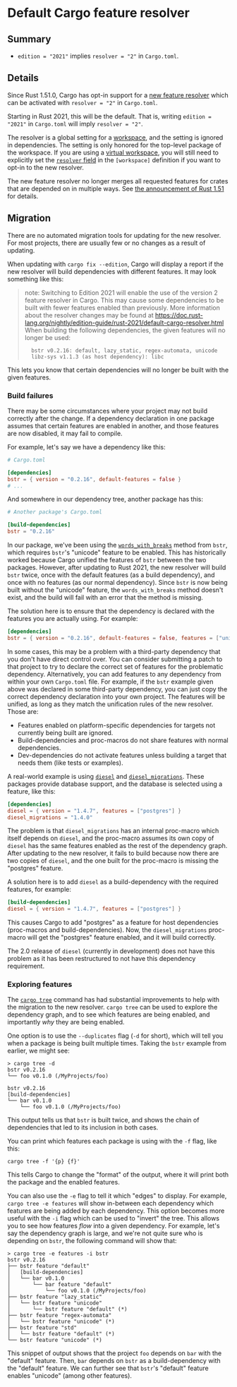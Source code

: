 # Default Cargo feature resolver

## Summary

- `edition = "2021"` implies `resolver = "2"` in `Cargo.toml`.

## Details

Since Rust 1.51.0, Cargo has opt-in support for a [new feature resolver][4]
which can be activated with `resolver = "2"` in `Cargo.toml`.

Starting in Rust 2021, this will be the default.
That is, writing `edition = "2021"` in `Cargo.toml` will imply `resolver = "2"`.

The resolver is a global setting for a [workspace], and the setting is ignored in dependencies.
The setting is only honored for the top-level package of the workspace.
If you are using a [virtual workspace], you will still need to explicitly set the [`resolver` field]
in the `[workspace]` definition if you want to opt-in to the new resolver.

The new feature resolver no longer merges all requested features for
crates that are depended on in multiple ways.
See [the announcement of Rust 1.51][5] for details.

[4]: ../../cargo/reference/resolver.html#feature-resolver-version-2
[5]: https://blog.rust-lang.org/2021/03/25/Rust-1.51.0.html#cargos-new-feature-resolver
[workspace]: ../../cargo/reference/workspaces.html
[virtual workspace]: ../../cargo/reference/workspaces.html#virtual-workspace
[`resolver` field]: ../../cargo/reference/resolver.html#resolver-versions

## Migration

There are no automated migration tools for updating for the new resolver.
For most projects, there are usually few or no changes as a result of updating.

When updating with `cargo fix --edition`, Cargo will display a report if the new resolver will build dependencies with different features.
It may look something like this:

> note: Switching to Edition 2021 will enable the use of the version 2 feature resolver in Cargo.
> This may cause some dependencies to be built with fewer features enabled than previously.
> More information about the resolver changes may be found at <https://doc.rust-lang.org/nightly/edition-guide/rust-2021/default-cargo-resolver.html><br>
> When building the following dependencies, the given features will no longer be used:
>
> ```text
>   bstr v0.2.16: default, lazy_static, regex-automata, unicode
>   libz-sys v1.1.3 (as host dependency): libc
> ```

This lets you know that certain dependencies will no longer be built with the given features.

### Build failures

There may be some circumstances where your project may not build correctly after the change.
If a dependency declaration in one package assumes that certain features are enabled in another, and those features are now disabled, it may fail to compile.

For example, let's say we have a dependency like this:

```toml
# Cargo.toml

[dependencies]
bstr = { version = "0.2.16", default-features = false }
# ...
```

And somewhere in our dependency tree, another package has this:

```toml
# Another package's Cargo.toml

[build-dependencies]
bstr = "0.2.16"
```

In our package, we've been using the [`words_with_breaks`](https://docs.rs/bstr/0.2.16/bstr/trait.ByteSlice.html#method.words_with_breaks) method from `bstr`, which requires `bstr`'s  "unicode" feature to be enabled.
This has historically worked because Cargo unified the features of `bstr` between the two packages.
However, after updating to Rust 2021, the new resolver will build `bstr` twice, once with the default features (as a build dependency), and once with no features (as our normal dependency).
Since `bstr` is now being built without the "unicode" feature, the `words_with_breaks` method doesn't exist, and the build will fail with an error that the method is missing.

The solution here is to ensure that the dependency is declared with the features you are actually using.
For example:

```toml
[dependencies]
bstr = { version = "0.2.16", default-features = false, features = ["unicode"] }
```

In some cases, this may be a problem with a third-party dependency that you don't have direct control over.
You can consider submitting a patch to that project to try to declare the correct set of features for the problematic dependency.
Alternatively, you can add features to any dependency from within your own `Cargo.toml` file.
For example, if the `bstr` example given above was declared in some third-party dependency, you can just copy the correct dependency declaration into your own project.
The features will be unified, as long as they match the unification rules of the new resolver. Those are:

* Features enabled on platform-specific dependencies for targets not currently being built are ignored.
* Build-dependencies and proc-macros do not share features with normal dependencies.
* Dev-dependencies do not activate features unless building a target that needs them (like tests or examples).

A real-world example is using [`diesel`](https://crates.io/crates/diesel) and [`diesel_migrations`](https://crates.io/crates/diesel_migrations).
These packages provide database support, and the database is selected using a feature, like this:

```toml
[dependencies]
diesel = { version = "1.4.7", features = ["postgres"] }
diesel_migrations = "1.4.0"
```

The problem is that `diesel_migrations` has an internal proc-macro which itself depends on `diesel`, and the proc-macro assumes its own copy of `diesel` has the same features enabled as the rest of the dependency graph.
After updating to the new resolver, it fails to build because now there are two copies of `diesel`, and the one built for the proc-macro is missing the "postgres" feature.

A solution here is to add `diesel` as a build-dependency with the required features, for example:

```toml
[build-dependencies]
diesel = { version = "1.4.7", features = ["postgres"] }
```

This causes Cargo to add "postgres" as a feature for host dependencies (proc-macros and build-dependencies).
Now, the `diesel_migrations` proc-macro will get the "postgres" feature enabled, and it will build correctly.

The 2.0 release of `diesel` (currently in development) does not have this problem as it has been restructured to not have this dependency requirement.

### Exploring features

The [`cargo tree`] command has had substantial improvements to help with the migration to the new resolver.
`cargo tree` can be used to explore the dependency graph, and to see which features are being enabled, and importantly *why* they are being enabled.

One option is to use the `--duplicates` flag (`-d` for short), which will tell you when a package is being built multiple times.
Taking the `bstr` example from earlier, we might see:

```console
> cargo tree -d
bstr v0.2.16
└── foo v0.1.0 (/MyProjects/foo)

bstr v0.2.16
[build-dependencies]
└── bar v0.1.0
    └── foo v0.1.0 (/MyProjects/foo)

```

This output tells us that `bstr` is built twice, and shows the chain of dependencies that led to its inclusion in both cases.

You can print which features each package is using with the `-f` flag, like this:

```console
cargo tree -f '{p} {f}'
```

This tells Cargo to change the "format" of the output, where it will print both the package and the enabled features.

You can also use the `-e` flag to tell it which "edges" to display.
For example, `cargo tree -e features` will show in-between each dependency which features are being added by each dependency.
This option becomes more useful with the `-i` flag which can be used to "invert" the tree.
This allows you to see how features *flow* into a given dependency.
For example, let's say the dependency graph is large, and we're not quite sure who is depending on `bstr`, the following command will show that:

```console
> cargo tree -e features -i bstr
bstr v0.2.16
├── bstr feature "default"
│   [build-dependencies]
│   └── bar v0.1.0
│       └── bar feature "default"
│           └── foo v0.1.0 (/MyProjects/foo)
├── bstr feature "lazy_static"
│   └── bstr feature "unicode"
│       └── bstr feature "default" (*)
├── bstr feature "regex-automata"
│   └── bstr feature "unicode" (*)
├── bstr feature "std"
│   └── bstr feature "default" (*)
└── bstr feature "unicode" (*)
```

This snippet of output shows that the project `foo` depends on `bar` with the "default" feature.
Then, `bar` depends on `bstr` as a build-dependency with the "default" feature.
We can further see that `bstr`'s  "default" feature enables "unicode" (among other features).

[`cargo tree`]: ../../cargo/commands/cargo-tree.html
